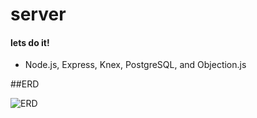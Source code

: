 # server
#### lets do it!

- Node.js, Express, Knex, PostgreSQL, and Objection.js

##ERD

![ERD]("ERD/OffCuff.png")
